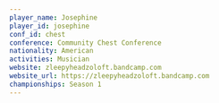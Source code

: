 ```yaml
---
player_name: Josephine
player_id: josephine
conf_id: chest
conference: Community Chest Conference
nationality: American
activities: Musician
website: zleepyheadzoloft.bandcamp.com
website_url: https://zleepyheadzoloft.bandcamp.com
championships: Season 1
---
```

